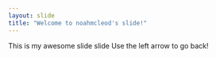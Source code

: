 ```yaml
---
layout: slide
title: "Welcome to noahmcleod's slide!"
---
```

This is my awesome slide slide
Use the left arrow to go back!
